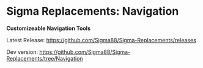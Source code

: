 # Sigma Replacements: Navigation


**Customizeable Navigation Tools**


Latest Release: https://github.com/Sigma88/Sigma-Replacements/releases

Dev version: https://github.com/Sigma88/Sigma-Replacements/tree/Navigation
